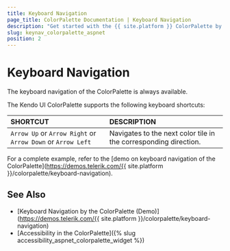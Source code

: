 ```yaml
---
title: Keyboard Navigation
page_title: ColorPalette Documentation | Keyboard Navigation
description: "Get started with the {{ site.platform }} ColorPalette by Telerik UI and learn about the accessibility support it provides through its keyboard navigation functionality."
slug: keynav_colorpalette_aspnet
position: 2
---
```


# Keyboard Navigation

The keyboard navigation of the ColorPalette is always available.

The Kendo UI ColorPalette supports the following keyboard shortcuts:

| SHORTCUT						| DESCRIPTION				                                                        |
|:---                 |:---                                                                                |
| `Arrow Up` or `Arrow Right` or `Arrow Down` or `Arrow Left`    | Navigates to the next color tile in the corresponding direction.|

For a complete example, refer to the [demo on keyboard navigation of the ColorPalette](https://demos.telerik.com/{{ site.platform }}/colorpalette/keyboard-navigation).

## See Also

* [Keyboard Navigation by the ColorPalette (Demo)](https://demos.telerik.com/{{ site.platform }}/colorpalette/keyboard-navigation)
* [Accessibility in the ColorPalette]({% slug accessibility_aspnet_colorpalette_widget %})
